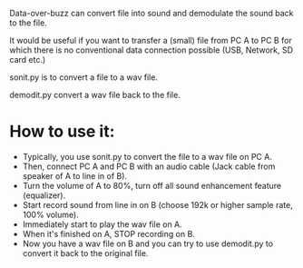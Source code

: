Data-over-buzz can convert file into sound and demodulate the sound back to the file.

It would be useful if you want to transfer a (small) file from PC A to PC B for which there is no conventional data connection possible (USB, Network, SD card etc.)

sonit.py is to convert a file to a wav file.

demodit.py convert a wav file back to the file.

# How to use it:
- Typically, you use sonit.py to convert the file to a wav file on PC A.
- Then, connect PC A and PC B with an audio cable (Jack cable from speaker of A to line in of B).
- Turn the volume of A to 80%, turn off all sound enhancement feature (equalizer).
- Start record sound from line in on B (choose 192k or higher sample rate, 100% volume).
- Immediately start to play the wav file on A.
- When it's finished on A, STOP recording on B.
- Now you have a wav file on B and you can try to use demodit.py to convert it back to the original file.
